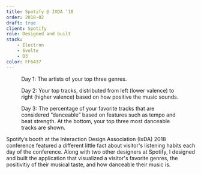 ```yaml
---
title: Spotify @ IXDA ’18
order: 2018-02
draft: true
client: Spotify
role: Designed and built
stack:
    - Electron
    - Svelte
    - D3
color: FF6437
---
```


<figure>
  <img alt="" src="/img/work/ixda/day_1.png" />
  <figcaption>Day 1: The artists of your top three genres.</figcaption>
</figure>

<figure>
  <img alt="" src="/img/work/ixda/day_2.png" />
  <figcaption>
    Day 2: Your top tracks, distributed from left (lower valence) to right (higher valence) based on how positive the music sounds.
  </figcaption>
</figure>

<figure>
  <img alt="" src="/img/work/ixda/day_3.png" />
  <figcaption>
    Day 3: The percentage of your favorite tracks that are considered “danceable” based on features such as tempo and beat strength. At the bottom, your top three most danceable tracks are shown.
  </figcaption>
</figure>

Spotify’s booth at the Interaction Design Association (IxDA) 2018 conference featured a
different little fact about visitor's listening habits each day of the conference. Along
with two other designers at Spotify, I designed and built the application that visualized
a visitor's favorite genres, the positivitiy of their musical taste, and how danceable
their music is.

